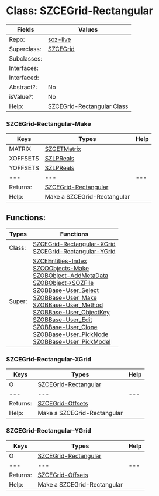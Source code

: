 
# Class:	SZCEGrid-Rectangular

| Fields | Values |
| --------- | --------- |
| Repo: | [soz-live](/repos/soz-live.html) |
| Superclass: | [SZCEGrid](SZCEGrid.html) |
| Subclasses: |  |
| Interfaces: |  |
| Interfaced: |  |
| Abstract?: | No |
| isValue?: | No |
| Help: | SZCEGrid-Rectangular Class |

### SZCEGrid-Rectangular-Make

| Keys | Types | Help |
| --------- | --------- | --------- |
| MATRIX | [SZGETMatrix](SZGETMatrix.html) |  |
| XOFFSETS | [SZLPReals](SZLPReals.html) |  |
| YOFFSETS | [SZLPReals](SZLPReals.html) |  |
| --- | --- | --- |
| Returns: | [SZCEGrid-Rectangular](SZCEGrid-Rectangular.html) |
| Help: | Make a SZCEGrid-Rectangular |


## Functions:

| Types | Functions |
| --------- | --------- |
| Class: | [SZCEGrid-Rectangular-XGrid](#SZCEGrid-Rectangular-XGrid) <br> [SZCEGrid-Rectangular-YGrid](#SZCEGrid-Rectangular-YGrid) |
| Super: | [SZCEEntities-Index](SZCEEntities.html) <br> [SZCOObjects-Make](SZCOObjects.html) <br> [SZOBObject-AddMetaData](SZOBObject.html) <br> [SZOBObject->SOZFile](SZOBObject.html) <br> [SZOBBase-User_Select](SZOBBase.html) <br> [SZOBBase-User_Make](SZOBBase.html) <br> [SZOBBase-User_Method](SZOBBase.html) <br> [SZOBBase-User_ObjectKey](SZOBBase.html) <br> [SZOBBase-User_Edit](SZOBBase.html) <br> [SZOBBase-User_Clone](SZOBBase.html) <br> [SZOBBase-User_PickNode](SZOBBase.html) <br> [SZOBBase-User_PickModel](SZOBBase.html) |


### SZCEGrid-Rectangular-XGrid

| Keys | Types | Help |
| --------- | --------- | --------- |
| O | [SZCEGrid-Rectangular](SZCEGrid-Rectangular.html) |  |
| --- | --- | --- |
| Returns: | [SZCEGrid-Offsets](SZCEGrid-Offsets.html) |
| Help: | Make a SZCEGrid-Rectangular |

### SZCEGrid-Rectangular-YGrid

| Keys | Types | Help |
| --------- | --------- | --------- |
| O | [SZCEGrid-Rectangular](SZCEGrid-Rectangular.html) |  |
| --- | --- | --- |
| Returns: | [SZCEGrid-Offsets](SZCEGrid-Offsets.html) |
| Help: | Make a SZCEGrid-Rectangular |

